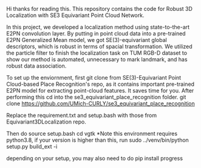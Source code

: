 Hi thanks for reading this.
This repository contains the code for Robust 3D Localization with SE3 Equivariant Point Cloud Network.

 In this project, we developed a localization method using state-to-the-art E2PN convolution layer. By putting in point cloud data into a pre-trained E2PN Generalized Mean model, we got SE(3)-equivariant global descriptors, which is robust in terms of spacial transformation. We utilized the particle filter to finish the localization task on TUM RGB-D dataset to show our method is automated, unnecessary to mark landmark, and has robust data association. 

 To set up the enviornment, first git clone from SE(3)-Equivariant Point Cloud-based Place Recognition's repo, as it contains important pre-trained E2PN model for extracting point-cloud features. It saves time for you. After performing this cd into the se3_equivariant_place_recognition folder.
 git clone https://github.com/UMich-CURLY/se3_equivariant_place_recognition

Replace the requirement.txt and setup.bash with those from Equivariant3DLocalization repo.

Then do
source setup.bash
cd vgtk
*Note this environment requires python3.8, if your version is higher than this, run
sudo ../venv/bin/python setup.py build_ext -i

depending on your setup, you may also need to do
pip install progress



